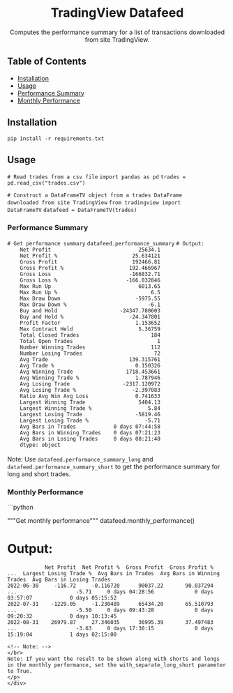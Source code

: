 <div align="center">
<!-- Title: -->
<h1>TradingView Datafeed</h1>
<!-- Description: -->
<p>Computes the performance summary for a list of transactions downloaded from site TradingView.</p>
</div>

<div>
<!-- Table of Contents: -->
<h2>Table of Contents</h2>
<ul>
<li><a href="#installation">Installation</a></li>
<li><a href="#usage">Usage</a></li>
<li><a href="#performance-summary">Performance Summary</a></li>
<li><a href="#monthly-performance">Monthly Performance</a></li>
<ul>
</div>

<div>
<!-- Installation: -->
<h2 id="installation">Installation</h2>
<p>
<!-- Install the package: -->
<code>pip install -r requirements.txt</code>
</p>
</div>
 
<div>
<!-- Usage: -->
<h2 id="usage">Usage</h2>
<p>
<!-- Read trades from a csv file: -->
<code># Read trades from a csv file</code>
<code>import pandas as pd</code>
<code>trades = pd.read_csv("trades.csv")</code>

<!-- Construct a DataFrameTV object from a trades DataFrame downloaded from site TradingView: -->
<code># Construct a DataFrameTV object from a trades DataFrame downloaded from site TradingView</code>
<code>from tradingview import DataFrameTV</code>
<code>datafeed = DataFrameTV(trades)</code>
</p>

<h3 id="performance-summary">Performance Summary</h2>
<p>
<!-- Get performance summary: -->
<code># Get performance summary</code>
<code>datafeed.performance_summary</code>
<!-- Output: -->
<code># Output:</code>
<code>    
    Net Profit                            25634.1
    Net Profit %                        25.634121
    Gross Profit                        192466.81
    Gross Profit %                     192.466967
    Gross Loss                         -166832.71
    Gross Loss %                      -166.832846
    Max Run Up                            6013.65
    Max Run Up %                              6.5
    Max Draw Down                        -5975.55
    Max Draw Down %                          -6.1
    Buy and Hold                    -24347.780603
    Buy and Hold %                     -24.347801
    Profit Factor                        1.153652
    Max Contract Held                     5.36759
    Total Closed Trades                       184
    Total Open Trades                           1
    Number Winning Trades                     112
    Number Losing Trades                       72
    Avg Trade                          139.315761
    Avg Trade %                          0.150326
    Avg Winning Trade                 1718.453661
    Avg Winning Trade %                  1.787946
    Avg Losing Trade                 -2317.120972
    Avg Losing Trade %                  -2.397083
    Ratio Avg Win Avg Loss               0.741633
    Largest Winning Trade                 5404.13
    Largest Winning Trade %                  5.84
    Largest Losing Trade                 -5819.46
    Largest Losing Trade %                  -5.71
    Avg Bars in Trades            0 days 07:44:58
    Avg Bars in Winning Trades    0 days 07:21:23
    Avg Bars in Losing Trades     0 days 08:21:40
    dtype: object
</code>
</br>
Note: Use <code>datafeed.performance_summary_long</code> and <code>datafeed.performance_summary_short</code> to get the performance summary for long and short trades.
</p>
 
<h3 id="monthly-performance">Monthly Performance</h2>
<p>
<!-- Get monthly performance: -->
```python

"""Get monthly performance"""
datafeed.monthly_performance()
<!-- Output: -->
# Output:

                Net Profit  Net Profit %  Gross Profit  Gross Profit %  ...  Largest Losing Trade %  Avg Bars in Trades  Avg Bars in Winning Trades  Avg Bars in Losing Trades
    2022-06-30     -116.72     -0.116720      90037.22       90.037294  ...                   -5.71     0 days 04:28:56             0 days 03:57:07            0 days 05:15:52
    2022-07-31    -1229.05     -1.230489      65434.20       65.510793  ...                   -5.50     0 days 09:43:28             0 days 09:20:32            0 days 10:13:45
    2022-08-31    26979.87     27.346035      36995.39       37.497483  ...                   -3.63     0 days 17:30:15             0 days 15:19:04            1 days 02:15:00
```
<!-- Note: -->
</br>
Note: If you want the result to be shown along with shorts and longs in the monthly performance, set the with_separate_long_short parameter to True.
</p>
</div>
